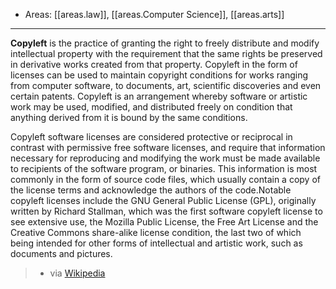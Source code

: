 
- Areas: [[areas.law]], [[areas.Computer Science]], [[areas.arts]]

---

**Copyleft** is the practice of granting the right to freely distribute and modify intellectual property with the requirement that the same rights be preserved in derivative works created from that property. Copyleft in the form of licenses can be used to maintain copyright conditions for works ranging from computer software, to documents, art, scientific discoveries and even certain patents. Copyleft is an arrangement whereby software or artistic work may be used, modified, and distributed freely on condition that anything derived from it is bound by the same conditions.

Copyleft software licenses are considered protective or reciprocal in contrast with permissive free software licenses, and require that information necessary for reproducing and modifying the work must be made available to recipients of the software program, or binaries. This information is most commonly in the form of source code files, which usually contain a copy of the license terms and acknowledge the authors of the code.Notable copyleft licenses include the GNU General Public License (GPL), originally written by Richard Stallman, which was the first software copyleft license to see extensive use, the Mozilla Public License, the Free Art License and the Creative Commons share-alike license condition, the last two of which being intended for other forms of intellectual and artistic work, such as documents and pictures.

> - via [Wikipedia](https://en.wikipedia.org/wiki/Copyleft)
